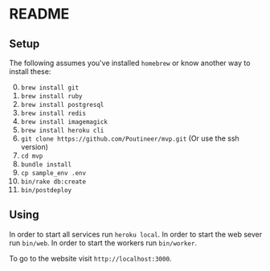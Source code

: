 # README

## Setup

The following assumes you've installed `homebrew` or know another way to install these:

  0. `brew install git`
  0. `brew install ruby`
  0. `brew install postgresql`
  0. `brew install redis`
  0. `brew install imagemagick`
  0. `brew install heroku cli`
  0. `git clone https://github.com/Poutineer/mvp.git` (Or use the ssh version)
  0. `cd mvp`
  0. `bundle install`
  0. `cp sample_env .env`
  0. `bin/rake db:create`
  0. `bin/postdeploy`


## Using

In order to start all services run `heroku local`. In order to start the web sever run `bin/web`. In order to start the workers run `bin/worker`.

To go to the website visit `http://localhost:3000`.

